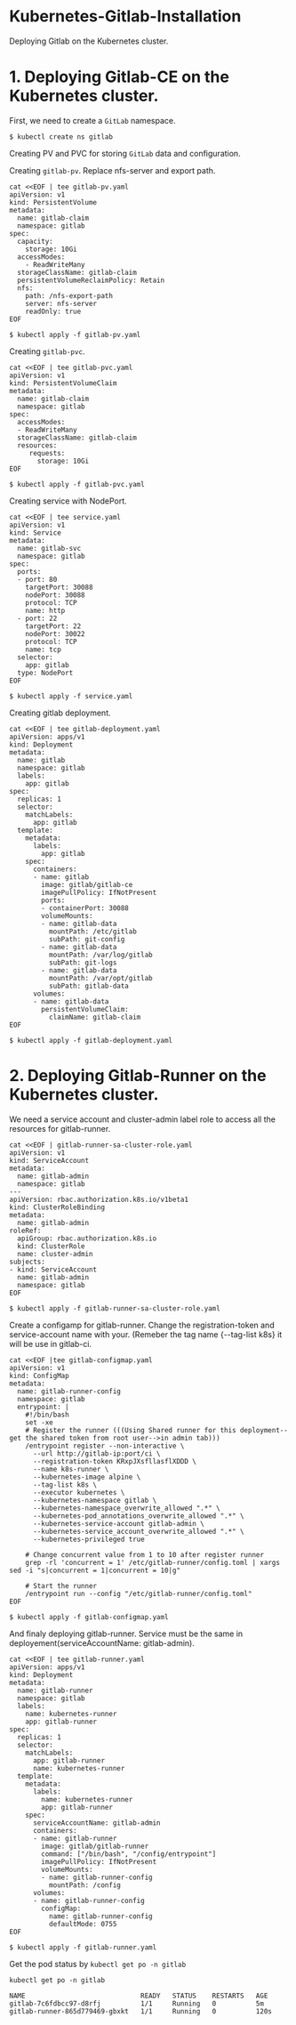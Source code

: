 # Kubernetes-Gitlab-Installation
Deploying Gitlab on the Kubernetes cluster.

# 1. Deploying Gitlab-CE on the Kubernetes cluster.

First, we need to create a `GitLab` namespace.

`$ kubectl create ns gitlab`

Creating PV and PVC for storing `GitLab` data and configuration.

Creating `gitlab-pv`. Replace nfs-server and export path.

```
cat <<EOF | tee gitlab-pv.yaml
apiVersion: v1
kind: PersistentVolume
metadata:
  name: gitlab-claim
  namespace: gitlab
spec:
  capacity:
    storage: 10Gi
  accessModes:
    - ReadWriteMany
  storageClassName: gitlab-claim
  persistentVolumeReclaimPolicy: Retain
  nfs:
    path: /nfs-export-path
    server: nfs-server
    readOnly: true
EOF
```

`$ kubectl apply -f gitlab-pv.yaml`

Creating `gitlab-pvc`.

```
cat <<EOF | tee gitlab-pvc.yaml
apiVersion: v1
kind: PersistentVolumeClaim
metadata:
  name: gitlab-claim
  namespace: gitlab
spec:
  accessModes:
  - ReadWriteMany
  storageClassName: gitlab-claim
  resources:
     requests:
       storage: 10Gi
EOF
```

`$ kubectl apply -f gitlab-pvc.yaml`


Creating service with NodePort.
```
cat <<EOF | tee service.yaml
apiVersion: v1
kind: Service
metadata:
  name: gitlab-svc
  namespace: gitlab
spec:
  ports:
  - port: 80
    targetPort: 30088
    nodePort: 30088
    protocol: TCP
    name: http
  - port: 22
    targetPort: 22
    nodePort: 30022
    protocol: TCP
    name: tcp
  selector:
    app: gitlab
  type: NodePort
EOF
```

`$ kubectl apply -f service.yaml`


Creating gitlab deployment.
```
cat <<EOF | tee gitlab-deployment.yaml
apiVersion: apps/v1
kind: Deployment
metadata:
  name: gitlab
  namespace: gitlab
  labels:
    app: gitlab
spec:
  replicas: 1
  selector:
    matchLabels:
      app: gitlab
  template:
    metadata:
      labels:
        app: gitlab
    spec:
      containers:
      - name: gitlab
        image: gitlab/gitlab-ce
        imagePullPolicy: IfNotPresent
        ports:
        - containerPort: 30088
        volumeMounts:
        - name: gitlab-data
          mountPath: /etc/gitlab
          subPath: git-config
        - name: gitlab-data
          mountPath: /var/log/gitlab
          subPath: git-logs
        - name: gitlab-data
          mountPath: /var/opt/gitlab
          subPath: gitlab-data
      volumes:
      - name: gitlab-data
        persistentVolumeClaim:
          claimName: gitlab-claim
EOF
```

`$ kubectl apply -f gitlab-deployment.yaml`



# 2. Deploying Gitlab-Runner on the Kubernetes cluster.

We need a service account and cluster-admin label role to access all the resources for gitlab-runner.

```
cat <<EOF | gitlab-runner-sa-cluster-role.yaml
apiVersion: v1
kind: ServiceAccount
metadata:
  name: gitlab-admin
  namespace: gitlab
---
apiVersion: rbac.authorization.k8s.io/v1beta1
kind: ClusterRoleBinding
metadata:
  name: gitlab-admin
roleRef:
  apiGroup: rbac.authorization.k8s.io
  kind: ClusterRole
  name: cluster-admin
subjects:
- kind: ServiceAccount
  name: gitlab-admin
  namespace: gitlab
EOF
```

`$ kubectl apply -f gitlab-runner-sa-cluster-role.yaml`

Create a configamp for gitlab-runner. Change the registration-token and service-account name with your. (Remeber the tag name {--tag-list k8s} it will be use in gitlab-ci.

```
cat <<EOF |tee gitlab-configmap.yaml
apiVersion: v1
kind: ConfigMap
metadata:
  name: gitlab-runner-config
  namespace: gitlab
  entrypoint: |
    #!/bin/bash
    set -xe
    # Register the runner (((Using Shared runner for this deployment--get the shared token from root user-->in admin tab)))
    /entrypoint register --non-interactive \
      --url http://gitlab-ip:port/ci \
      --registration-token KRxpJXsfllasflXDDD \
      --name k8s-runner \
      --kubernetes-image alpine \
      --tag-list k8s \
      --executor kubernetes \
      --kubernetes-namespace gitlab \
      --kubernetes-namespace_overwrite_allowed ".*" \
      --kubernetes-pod_annotations_overwrite_allowed ".*" \
      --kubernetes-service-account gitlab-admin \
      --kubernetes-service_account_overwrite_allowed ".*" \
      --kubernetes-privileged true

    # Change concurrent value from 1 to 10 after register runner
    grep -rl 'concurrent = 1' /etc/gitlab-runner/config.toml | xargs sed -i "s|concurrent = 1|concurrent = 10|g"

    # Start the runner
    /entrypoint run --config "/etc/gitlab-runner/config.toml"
EOF
```

`$ kubectl apply -f gitlab-configmap.yaml`


And finaly deploying gitlab-runner. Service must be the same in deployement(serviceAccountName: gitlab-admin).

```
cat <<EOF | tee gitlab-runner.yaml
apiVersion: apps/v1
kind: Deployment
metadata:
  name: gitlab-runner
  namespace: gitlab
  labels:
    name: kubernetes-runner
    app: gitlab-runner
spec:
  replicas: 1
  selector:
    matchLabels:
      app: gitlab-runner
      name: kubernetes-runner
  template:
    metadata:
      labels:
        name: kubernetes-runner
        app: gitlab-runner
    spec:
      serviceAccountName: gitlab-admin
      containers:
      - name: gitlab-runner
        image: gitlab/gitlab-runner
        command: ["/bin/bash", "/config/entrypoint"]
        imagePullPolicy: IfNotPresent
        volumeMounts:
        - name: gitlab-runner-config
          mountPath: /config
      volumes:
      - name: gitlab-runner-config
        configMap:
          name: gitlab-runner-config
          defaultMode: 0755
EOF
```

`$ kubectl apply -f gitlab-runner.yaml`


Get the pod status by `kubectl get po -n gitlab`

```
kubectl get po -n gitlab

NAME                             READY   STATUS    RESTARTS   AGE
gitlab-7c6fdbcc97-d8rfj          1/1     Running   0          5m
gitlab-runner-865d779469-gbxkt   1/1     Running   0          120s
```
